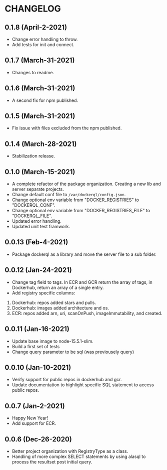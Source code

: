 # CHANGELOG

## 0.1.8 (April-2-2021)
* Change error handling to throw. 
* Add tests for init and connect.

## 0.1.7 (March-31-2021)
* Changes to readme.

## 0.1.6 (March-31-2021)
* A second fix for npm published. 

## 0.1.5 (March-31-2021)
* Fix issue with files excluded from the npm published. 

## 0.1.4 (March-28-2021)
* Stabilization release. 

## 0.1.0 (March-15-2021)
* A complete refactor of the package organization. Creating a new lib and server separate projects. 
* Change default conf file to `/var/dockerql/config.json`.
* Change optional env variable from "DOCKER_REGISTRIES" to "DOCKERQL_CONF".
* Change optional env variable from "DOCKER_REGISTRIES_FILE" to "DOCKERQL_FILE".
* Updated error handling. 
* Updated unit test framwork.

## 0.0.13 (Feb-4-2021)
* Package dockerql as a library and move the server file to a sub folder. 

## 0.0.12 (Jan-24-2021)
* Change tag field to tags. In ECR and GCR return the array of tags, in Dockerhub, return an array of a single entry. 
* Add registry specific columns:
1. Dockerhub: repos added stars and pulls.
1. Dockerhub: images added architecture and os.
1. ECR: repos added arn, uri, scanOnPush, imageImmutability, and created.

## 0.0.11 (Jan-16-2021)
* Update base image to node-15.5.1-slim. 
* Build a first set of tests
* Change query parameter to be sql (was previousely query)

## 0.0.10 (Jan-10-2021)
* Verify support for public repos in dockerhub and gcr. 
* Update documentation to highlight specific SQL statement to access public repos. 

## 0.0.7 (Jan-2-2021)

* Happy New Year!
* Add support for ECR.

## 0.0.6 (Dec-26-2020)

* Better project organization with RegistryType as a class. 
* Handling of more complex SELECT statements by using alasql to process the resultset post initial query.


